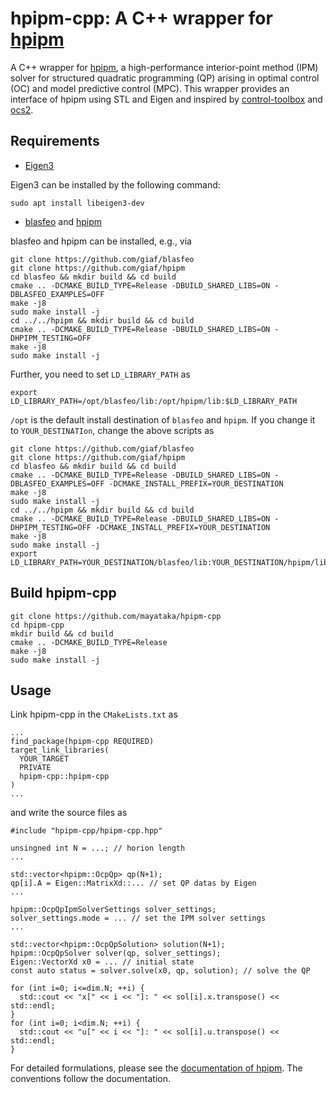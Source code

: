 # hpipm-cpp: A C++ wrapper for [hpipm](https://github.com/giaf/hpipm)

A C++ wrapper for [hpipm](https://github.com/giaf/hpipm), a high-performance interior-point method (IPM) solver for structured quadratic programming (QP) arising in optimal control (OC) and model predictive control (MPC).
This wrapper provides an interface of hpipm using STL and Eigen and inspired by [control-toolbox](https://github.com/ethz-adrl/control-toolbox) and [ocs2](https://github.com/leggedrobotics/ocs2). 

## Requirements
- [Eigen3](https://eigen.tuxfamily.org/index.php?title=Main_Page)

Eigen3 can be installed by the following command:
```
sudo apt install libeigen3-dev
```

- [blasfeo](https://github.com/giaf/blasfeo) and [hpipm](https://github.com/giaf/hpipm)  

blasfeo and hpipm can be installed, e.g., via
```
git clone https://github.com/giaf/blasfeo
git clone https://github.com/giaf/hpipm
cd blasfeo && mkdir build && cd build
cmake .. -DCMAKE_BUILD_TYPE=Release -DBUILD_SHARED_LIBS=ON -DBLASFEO_EXAMPLES=OFF 
make -j8
sudo make install -j
cd ../../hpipm && mkdir build && cd build
cmake .. -DCMAKE_BUILD_TYPE=Release -DBUILD_SHARED_LIBS=ON -DHPIPM_TESTING=OFF 
make -j8
sudo make install -j
```

Further, you need to set `LD_LIBRARY_PATH` as 
```
export LD_LIBRARY_PATH=/opt/blasfeo/lib:/opt/hpipm/lib:$LD_LIBRARY_PATH
```

`/opt` is the default install destination of `blasfeo` and `hpipm`. If you change it to `YOUR_DESTINATIon`, change the above scripts as
```
git clone https://github.com/giaf/blasfeo
git clone https://github.com/giaf/hpipm
cd blasfeo && mkdir build && cd build
cmake .. -DCMAKE_BUILD_TYPE=Release -DBUILD_SHARED_LIBS=ON -DBLASFEO_EXAMPLES=OFF -DCMAKE_INSTALL_PREFIX=YOUR_DESTINATION
make -j8
sudo make install -j
cd ../../hpipm && mkdir build && cd build
cmake .. -DCMAKE_BUILD_TYPE=Release -DBUILD_SHARED_LIBS=ON -DHPIPM_TESTING=OFF -DCMAKE_INSTALL_PREFIX=YOUR_DESTINATION
make -j8
sudo make install -j
export LD_LIBRARY_PATH=YOUR_DESTINATION/blasfeo/lib:YOUR_DESTINATION/hpipm/lib:$LD_LIBRARY_PATH
```


## Build hpipm-cpp
```
git clone https://github.com/mayataka/hpipm-cpp
cd hpipm-cpp
mkdir build && cd build
cmake .. -DCMAKE_BUILD_TYPE=Release 
make -j8
sudo make install -j
```

## Usage
Link hpipm-cpp in the `CMakeLists.txt` as
```
...
find_package(hpipm-cpp REQUIRED)
target_link_libraries(
  YOUR_TARGET
  PRIVATE
  hpipm-cpp::hpipm-cpp
)
...
```
and write the source files as 
```
#include "hpipm-cpp/hpipm-cpp.hpp"

unsingned int N = ...; // horion length
... 

std::vector<hpipm::OcpQp> qp(N+1); 
qp[i].A = Eigen::MatrixXd::... // set QP datas by Eigen 
... 

hpipm::OcpQpIpmSolverSettings solver_settings; 
solver_settings.mode = ... // set the IPM solver settings
... 

std::vector<hpipm::OcpQpSolution> solution(N+1);
hpipm::OcpQpSolver solver(qp, solver_settings);
Eigen::VectorXd x0 = ... // initial state
const auto status = solver.solve(x0, qp, solution); // solve the QP

for (int i=0; i<=dim.N; ++i) {
  std::cout << "x[" << i << "]: " << sol[i].x.transpose() << std::endl;  
}
for (int i=0; i<dim.N; ++i) {
  std::cout << "u[" << i << "]: " << sol[i].u.transpose() << std::endl;  
}
```

For detailed formulations, please see the [documentation of hpipm](https://github.com/giaf/hpipm/blob/master/doc/guide.pdf).
The conventions follow the documentation. 

